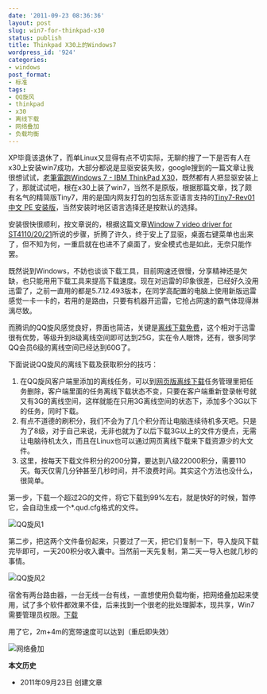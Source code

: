 ```yaml
---
date: '2011-09-23 08:36:36'
layout: post
slug: win7-for-thinkpad-x30
status: publish
title: Thinkpad X30上的Windows7
wordpress_id: '924'
categories:
- windows
post_format:
- 标准
tags:
- QQ旋风
- thinkpad
- x30
- 离线下载
- 网络叠加
- 负载均衡
---
```


XP毕竟该退休了，而单Linux又显得有点不切实际，无聊的搜了一下是否有人在x30上安装win7成功，大部分都说是显驱安装失败，google搜到的一篇文章让我很想试试，[老筆電跑Windows 7 - IBM ThinkPad X30](http://f.pil.tw/thread-887189-1-1.html)，既然都有人把显驱安装上了，那就试试吧，根在x30上装了win7，当然不是原版，根据那篇文章，找了颇有名气的精简版Tiny7，用的是国内网友打包的包括东亚语言支持的[Tiny7-Rev01 中文 PE 安装版](http://hi.baidu.com/txwdchina/blog/item/992c0def5df696deb21cb14e.html)，当然安装时地区语言选择还是按默认的选择。

安装很快很顺利，按文章说的，根据这篇文章[Window 7 video driver for ST4110/20/21](http://www.tabletpcbuzz.com/showthread.php?36937-Window-7-video-driver-for-ST4110-20-21)所说的步骤，折腾了许久，终于安上了显驱，桌面右键菜单也出来了，但不知为何，一重启就在也进不了桌面了，安全模式也是如此，无奈只能作罢。

既然说到Windows，不妨也谈谈下载工具，目前网速还很慢，分享精神还是欠缺，也只能用用下载工具来提高下载速度。现在对迅雷的印象很差，已经好久没用迅雷了，之前一直用的都是5.7.12.493版本，在同学高配置的电脑上使用新版迅雷感觉一卡一卡的，若用的是路由，只要有机器开迅雷，它抢占网速的霸气体现得淋漓尽致。

而腾讯的QQ旋风感觉良好，界面也简洁，关键是[离线下载免费](http://act.vip.qq.com/xuanfeng/act.html)，这个相对于迅雷很有优势，等级升到8级离线空间即可达到25G，实在令人眼馋，还有，很多同学QQ会员6级的离线空间已经达到60G了。

下面说说QQ旋风的离线下载及获取积分的技巧：

1. 在QQ旋风客户端里添加的离线任务，可以到[网页版离线下载](http://lixian.qq.com)任务管理里把任务删除，客户端里面的任务离线下载状态不变，只要在客户端重新登录帐号就又有3G的离线空间，这样就能在只用3G离线空间的状态下，添加多个3G以下的任务，同时下载。
2. 有点不道德的刷积分，我们不会为了几个积分而让电脑连续待机多天吧。只是为了8级，对于自己来说，无非也就为了以后下载3G以上的文件方便点，无需让电脑待机太久，而且在Linux也可以通过网页离线下载来下载资源少的大文件。
3. 这里，按每天下载文件积分的200分算，要达到八级22000积分，需要110天。每天仅需几分钟甚至几秒时间，并不浪费时间。其实这个方法也没什么，很简单。

第一步，下载一个超过2G的文件，将它下载到99%左右，就是快好的时候，暂停它，会自动生成一个*.qud.cfg格式的文件。

![QQ旋风1](http://i951.photobucket.com/albums/ad353/Fooleap/Blog/Fooleap/2011-09-21_132015.png)

第二步，把这两个文件备份起来，只要过了一天，把它们复制一下，导入旋风下载完毕即可，一天200积分收入囊中。当然前一天先复制，第二天一导入也就几秒的事情。

![QQ旋风2](http://i951.photobucket.com/albums/ad353/Fooleap/Blog/Fooleap/2011-09-21_132635.png)

宿舍有两台路由器，一台无线一台有线，一直想使用负载均衡，把网络叠加起来使用，试了多个软件都效果不佳，后来找到一个很老的批处理脚本，现共享，Win7需要管理员权限。[下载](http://dl.dbank.com/c0bbx3bzhv)

用了它，2m+4m的宽带速度可以达到（重启即失效）

![网络叠加](http://i951.photobucket.com/albums/ad353/Fooleap/Blog/Fooleap/2011-09-21_173442.png)

**本文历史**

* 2011年09月23日  创建文章
